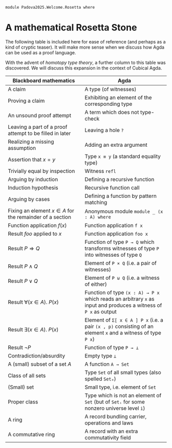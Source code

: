 ```
module Padova2025.Welcome.Rosetta where
```

# A mathematical Rosetta Stone

The following table is included here for ease of reference (and perhaps as a
kind of cryptic teaser). It will make more sense when we discuss how Agda can
be used as a proof language.

With the advent of _homotopy type theory_, a further column to this table was
discovered. We will discuss this expansion in the context of Cubical Agda.

| Blackboard mathematics | Agda |
| ---------------------- | ---- |
| A claim | A type (of witnesses) |
| Proving a claim | Exhibiting an element of the corresponding type |
| An unsound proof attempt | A term which does not type-check |
| Leaving a part of a proof attempt to be filled in later | Leaving a hole `?` |
| Realizing a missing assumption | Adding an extra argument |
| Assertion that $x = y$ | Type `x ≡ y` (a standard equality type) |
| Trivially equal by inspection | Witness `refl` |
| Arguing by induction | Defining a recursive function |
| Induction hypothesis | Recursive function call |
| Arguing by cases | Defining a function by pattern matching |
| Fixing an element $x \in A$ for the remainder of a section | Anonymous module `module _ (x : A) where` |
| Function application $f(x)$ | Function application `f x` |
| Result _foo_ applied to $x$ | Function application `foo x` |
| Result $P \Rightarrow Q$ | Function of type `P → Q` which transforms witnesses of type `P` into witnesses of type `Q` |
| Result $P \wedge Q$ | Element of `P × Q` (i.e. a pair of witnesses) |
| Result $P \vee Q$ | Element of `P ⊎ Q` (i.e. a witness of either) |
| Result $\forall(x \in A).\ P(x)$ | Function of type `(x : A) → P x` which reads an arbitrary `x` as input and produces a witness of `P x` as output |
| Result $\exists(x \in A).\ P(x)$ | Element of `Σ[ x ∈ A ] P x` (i.e. a pair `(x , p)` consisting of an element `x` and a witness of type `P x`) |
| Result $\neg P$ | Function of type `P → ⊥` |
| Contradiction/absurdity | Empty type `⊥` |
| A (small) subset of a set $A$ | A function `A → Set` |
| Class of all sets | Type `Set` of all small types (also spelled `Set₀`) |
| (Small) set | Small type, i.e. element of `Set` |
| Proper class | Type which is not an element of `Set` (but of `Setᵢ` for some nonzero universe level `i`) |
| A ring | A record bundling carrier, operations and laws |
| A commutative ring | A record with an extra commutativity field |
